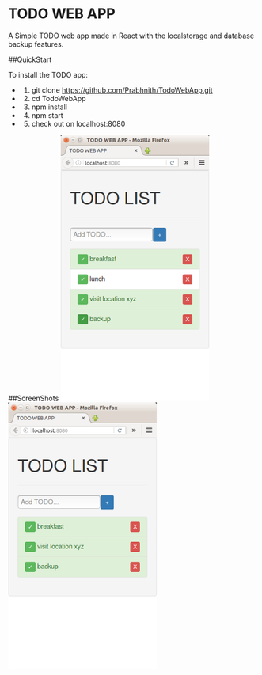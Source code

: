 # TODO WEB APP
A Simple TODO web app made in React with the localstorage and database backup features.

##QuickStart

To install the TODO app:
* 1. git clone https://github.com/Prabhnith/TodoWebApp.git
* 2. cd TodoWebApp
* 3. npm install
* 4. npm start
* 5. check out on localhost:8080 

##ScreenShots
<img src="./screenshots/green_tick.png" alt="Drawing" width="300"/>
`                   `
<img src="./screenshots/delete_list_item.png" alt="Drawing" width="300"/>
